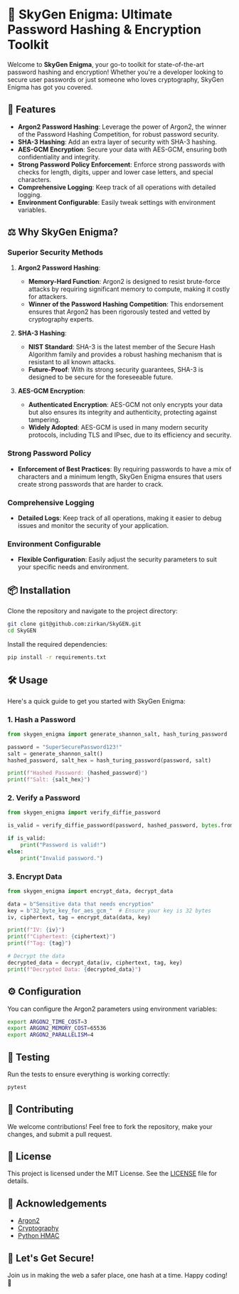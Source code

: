 # 🔐 SkyGen Enigma: Ultimate Password Hashing & Encryption Toolkit

Welcome to **SkyGen Enigma**, your go-to toolkit for state-of-the-art password hashing and encryption! Whether you're a developer looking to secure user passwords or just someone who loves cryptography, SkyGen Enigma has got you covered.

## 🚀 Features

- **Argon2 Password Hashing**: Leverage the power of Argon2, the winner of the Password Hashing Competition, for robust password security.
- **SHA-3 Hashing**: Add an extra layer of security with SHA-3 hashing.
- **AES-GCM Encryption**: Secure your data with AES-GCM, ensuring both confidentiality and integrity.
- **Strong Password Policy Enforcement**: Enforce strong passwords with checks for length, digits, upper and lower case letters, and special characters.
- **Comprehensive Logging**: Keep track of all operations with detailed logging.
- **Environment Configurable**: Easily tweak settings with environment variables.

## ⚖️ Why SkyGen Enigma?

### Superior Security Methods

1. **Argon2 Password Hashing**:
   - **Memory-Hard Function**: Argon2 is designed to resist brute-force attacks by requiring significant memory to compute, making it costly for attackers.
   - **Winner of the Password Hashing Competition**: This endorsement ensures that Argon2 has been rigorously tested and vetted by cryptography experts.

2. **SHA-3 Hashing**:
   - **NIST Standard**: SHA-3 is the latest member of the Secure Hash Algorithm family and provides a robust hashing mechanism that is resistant to all known attacks.
   - **Future-Proof**: With its strong security guarantees, SHA-3 is designed to be secure for the foreseeable future.

3. **AES-GCM Encryption**:
   - **Authenticated Encryption**: AES-GCM not only encrypts your data but also ensures its integrity and authenticity, protecting against tampering.
   - **Widely Adopted**: AES-GCM is used in many modern security protocols, including TLS and IPsec, due to its efficiency and security.

### Strong Password Policy

- **Enforcement of Best Practices**: By requiring passwords to have a mix of characters and a minimum length, SkyGen Enigma ensures that users create strong passwords that are harder to crack.

### Comprehensive Logging

- **Detailed Logs**: Keep track of all operations, making it easier to debug issues and monitor the security of your application.

### Environment Configurable

- **Flexible Configuration**: Easily adjust the security parameters to suit your specific needs and environment.

## 📦 Installation

Clone the repository and navigate to the project directory:

```bash
git clone git@github.com:zirkan/SkyGEN.git
cd SkyGEN
```

Install the required dependencies:

```bash
pip install -r requirements.txt
```

## 🛠️ Usage

Here's a quick guide to get you started with SkyGen Enigma:

### 1. Hash a Password

```python
from skygen_enigma import generate_shannon_salt, hash_turing_password

password = "SuperSecurePassword123!"
salt = generate_shannon_salt()
hashed_password, salt_hex = hash_turing_password(password, salt)

print(f"Hashed Password: {hashed_password}")
print(f"Salt: {salt_hex}")
```

### 2. Verify a Password

```python
from skygen_enigma import verify_diffie_password

is_valid = verify_diffie_password(password, hashed_password, bytes.fromhex(salt_hex))

if is_valid:
    print("Password is valid!")
else:
    print("Invalid password.")
```

### 3. Encrypt Data

```python
from skygen_enigma import encrypt_data, decrypt_data

data = b"Sensitive data that needs encryption"
key = b"32_byte_key_for_aes_gcm_"  # Ensure your key is 32 bytes
iv, ciphertext, tag = encrypt_data(data, key)

print(f"IV: {iv}")
print(f"Ciphertext: {ciphertext}")
print(f"Tag: {tag}")

# Decrypt the data
decrypted_data = decrypt_data(iv, ciphertext, tag, key)
print(f"Decrypted Data: {decrypted_data}")
```

## ⚙️ Configuration

You can configure the Argon2 parameters using environment variables:

```bash
export ARGON2_TIME_COST=3
export ARGON2_MEMORY_COST=65536
export ARGON2_PARALLELISM=4
```

## 🧪 Testing

Run the tests to ensure everything is working correctly:

```bash
pytest
```

## 🤝 Contributing

We welcome contributions! Feel free to fork the repository, make your changes, and submit a pull request.

## 📄 License

This project is licensed under the MIT License. See the [LICENSE](LICENSE) file for details.

## 🌟 Acknowledgements

- [Argon2](https://github.com/P-H-C/phc-winner-argon2)
- [Cryptography](https://github.com/pyca/cryptography)
- [Python HMAC](https://docs.python.org/3/library/hmac.html)

## 🚀 Let's Get Secure!

Join us in making the web a safer place, one hash at a time. Happy coding! 🎉
